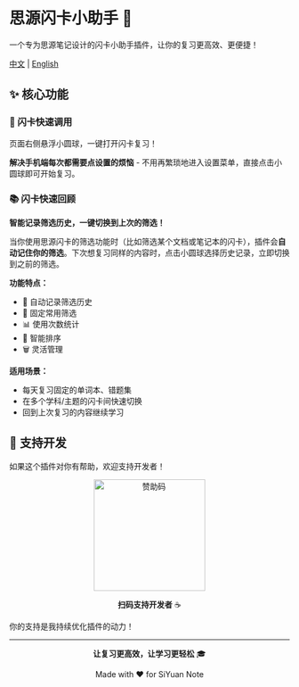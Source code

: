 # 思源闪卡小助手 🎯

一个专为思源笔记设计的闪卡小助手插件，让你的复习更高效、更便捷！

[中文](./README.md) | [English](./README_en_US.md)

## ✨ 核心功能

### 🚀 闪卡快速调用

页面右侧悬浮小圆球，一键打开闪卡复习！

**解决手机端每次都需要点设置的烦恼** - 不用再繁琐地进入设置菜单，直接点击小圆球即可开始复习。

### 📚 闪卡快速回顾

**智能记录筛选历史，一键切换到上次的筛选！**

当你使用思源闪卡的筛选功能时（比如筛选某个文档或笔记本的闪卡），插件会**自动记住你的筛选**。下次想复习同样的内容时，点击小圆球选择历史记录，立即切换到之前的筛选。

**功能特点：**
- 🤖 自动记录筛选历史
- 📌 固定常用筛选
- 📊 使用次数统计
- 🎯 智能排序
- 🗑️ 灵活管理

**适用场景：**
- 每天复习固定的单词本、错题集
- 在多个学科/主题的闪卡间快速切换
- 回到上次复习的内容继续学习

## 💖 支持开发

如果这个插件对你有帮助，欢迎支持开发者！

<div align="center">
<img src="https://i0.hdslb.com/bfs/openplatform/3b4d37a5285096d3493d09ca88280d9acf90129e.png@1e_1c.webp" width="200" alt="赞助码"/>

**扫码支持开发者** ☕
</div>

你的支持是我持续优化插件的动力！

---

<div align="center">

**让复习更高效，让学习更轻松** 🎓

Made with ❤️ for SiYuan Note

</div>
